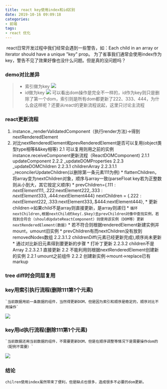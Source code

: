```yaml
---
title: react key使用index和id区别
date: 2019-10-16 09:09:18
categories:
- 前端
tags:
- react 优化
---
```

​    react日常开发过程中我们经常会遇到一些警告，如：Each child in an array or iterator should have a unique "key" prop。 为了省事我们通常会使用index作为key，警告不见了效果好像也没什么问题。但是真的没问题吗？
### demo对比差异
>* 索引做为key
![](/assets/blogImg/id_index.gif)
>* id做为key
​![](/assets/blogImg/id_unique.gif)
    可以看出dom操作是完全不一样的，id作为key则只是删除了第一个dom，索引则是所有dom都更新了222、333、444，为什么会这样呢？还要从react的更新流程说起，这里只讨论主流程
### react更新流程
   1. instance._renderValidatedComponent（执行render方法)->得到nextRenderedElement
   2. 对比nextRenderedElement和prevRenderedElement是否可以复用(object类型type相等&&key相等)
    2.1 可以复用则用之前的实例 instance.receiveComponent更新流程（ReactDOMComponent)
        2.1.1 updateComponent
        2.2.2 _updateDOMProperties
        2.2.3 _updateDOMChildren
            2.2.3.1 childrenArray
                2.2.3.1.1  _reconcilerUpdateChildren(以删除第一条元素111为例)
                    * flattenChildren，将array变为nextChildren对象，顺序与array一致(parseFloat key若为正整数则从小到大，其它按定义顺序)
                    *   prevChildren={.$111:nextElement111,.$222:nextElement222,.$333:nextElement333,.$444:nextElement444}
                        nextChildren = {.$222:nextElement222,.$333:nextElement333,.$444:nextElement444}, 
                    * 更新children->如果child不是array则直接更新，是array则递归
                        * `循环nextChildren,根据nextChild的key(.$key)去prevChildren对像中查找实例，若找到合符合（shouldUpdateReactComponent）则使用该实例（DOM等）更新nextRenderedElement(数据)`
                        * 若不符合则根据renderedElement新建实例并mount，umount旧实例
                    * prevChildren有而nextChildren没有放到removedNodes数组
                2.2.3.1.2  childrenDiff(元素已经更新完成),顺序尚未更新
                    * 通过对比新旧元素得到要更新的步骤
                    * 打补丁更新
            2.2.3.2 children不是Array
                2.2.3.2.1  直接更新
    2.2 不能利用则根据nextRenderedElement创建新的实例
        2.2.1 umount之前组件
        2.2.2 创建新实例->mount->replace已有markup

### tree diff时会同层复用

### key用索引执行流程(删除111第1个元素)
    `当前数据用前一条数据的组件，当然得更新DOM，但是因为索引和顺序是稳定的，顺序对比不用操作`
![](/assets/blogImg/index_key.png)

### key用id执行流程(删除111第1个元素)
    `当前数据还用当前数据的组件，不需要更新DOM，但是在顺序调整等情况下是需要操作dom的（配例不需要）`
![](/assets/blogImg/id_key.png)
​
### 结论
    chilren使用index虽然带来了便利，但是缺点也很多，造成很多不必要的dom更新。